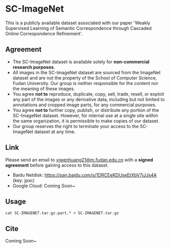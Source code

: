 # SC-ImageNet
This is a publicly available dataset associated with our paper 'Weakly Supervised Learning of Semantic Correspondence through Cascaded Online Correspondence Refinement'. 

## Agreement
- The SC-ImageNet dataset is available solely for **non-commercial research purposes**.
- All images in the SC-ImageNet dataset are sourced from the ImageNet dataset and are not the property of the School of Computer Science, Fudan University. Our group is neither responsible for the content nor the meaning of these images.
- You agree **not to** reproduce, duplicate, copy, sell, trade, resell, or exploit any part of the images or any derivative data, including but not limited to annotations and cropped image parts, for any commercial purposes.  
- You agree **not to** further copy, publish, or distribute any portion of the SC-ImageNet dataset. However, for internal use at a single site within the same organization, it is permissible to make copies of our dataset.
- Our group reserves the right to terminate your access to the SC-ImageNet dataset at any time.

## Link
Please send an email to yiwenhuang21@m.fudan.edu.cn with a **signed agreement** before gaining access to this dataset.

- Baidu Netdisk: https://pan.baidu.com/s/1DRCEeKDUseEtXbV7jJJs4A (key: jpxc)
- Google Cloud: Coming Soon~

## Usage

```
cat SC-IMAGENET.tar.gz.part.* > SC-IMAGENET.tar.gz
```

## Cite
Coming Soon~
